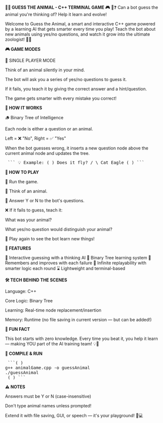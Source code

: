 **🦁🐯 GUESS THE ANIMAL - C++ TERMINAL GAME 🎮**
🤖❓ Can a bot guess the animal you're thinking of? Help it learn and evolve!

Welcome to Guess the Animal, a smart and interactive C++ game powered by a learning AI that gets smarter every time you play! Teach the bot about new animals using yes/no questions, and watch it grow into the ultimate zoologist! 🧠🦍

**🎮 GAME MODES**

🧍 SINGLE PLAYER MODE

Think of an animal silently in your mind.

The bot will ask you a series of yes/no questions to guess it.

If it fails, you teach it by giving the correct answer and a hint/question.

The game gets smarter with every mistake you correct!

**🌳 HOW IT WORKS**

🪵 Binary Tree of Intelligence

Each node is either a question or an animal.

Left = ❌ "No", Right = ✅ "Yes"

When the bot guesses wrong, it inserts a new question node above the current animal node and updates the tree.

<pre> ``` 💡 Example: ( ) Does it fly? / \ Cat Eagle ( ) ``` </pre>

**📜 HOW TO PLAY**

🐾 Run the game.

🤫 Think of an animal.

💬 Answer Y or N to the bot's questions.

❌ If it fails to guess, teach it:

What was your animal?

What yes/no question would distinguish your animal?

🔁 Play again to see the bot learn new things!

**💾 FEATURES**

🎯 Interactive guessing with a thinking AI
🌳 Binary Tree learning system
🧠 Remembers and improves with each failure
🔁 Infinite replayability with smarter logic each round
⌛ Lightweight and terminal-based

**🛠️ TECH BEHIND THE SCENES**

Language: C++

Core Logic: Binary Tree

Learning: Real-time node replacement/insertion

Memory: Runtime (no file saving in current version — but can be added!)

**🧠 FUN FACT**

This bot starts with zero knowledge. Every time you beat it, you help it learn — making YOU part of the AI training team! 💡🐒

**🚀 COMPILE & RUN**

<pre> ```( )
g++ animalGame.cpp -o guessAnimal
./guessAnimal
 ( ) ``` </pre>

 
**⚠️ NOTES**

Answers must be Y or N (case-insensitive)

Don't type animal names unless prompted!

Extend it with file saving, GUI, or speech — it's your playground! 🎨💻

